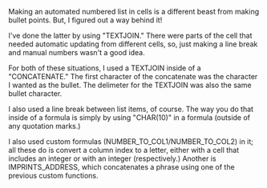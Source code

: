 Making an automated numbered list in cells is a different beast from making bullet points. But, I figured out a way behind it!

I've done the latter by using "TEXTJOIN." There were parts of the cell that needed automatic updating from different cells, so, just making a line break and manual numbers wasn't a good idea.

For both of these situations, I used a TEXTJOIN inside of a "CONCATENATE." The first character of the concatenate was the character I wanted as the bullet. The delimeter for the TEXTJOIN was also the same bullet character.

I also used a line break between list items, of course. The way you do that inside of a formula is simply by using "CHAR(10)" in a formula (outside of any quotation marks.) 

I also used custom formulas (NUMBER_TO_COL1/NUMBER_TO_COL2) in it; all these do is convert a column index to a letter, either with a cell that includes an integer or with an integer (respectively.) Another is IMPRINTS_ADDRESS, which concatenates a phrase using one of the previous custom functions.
